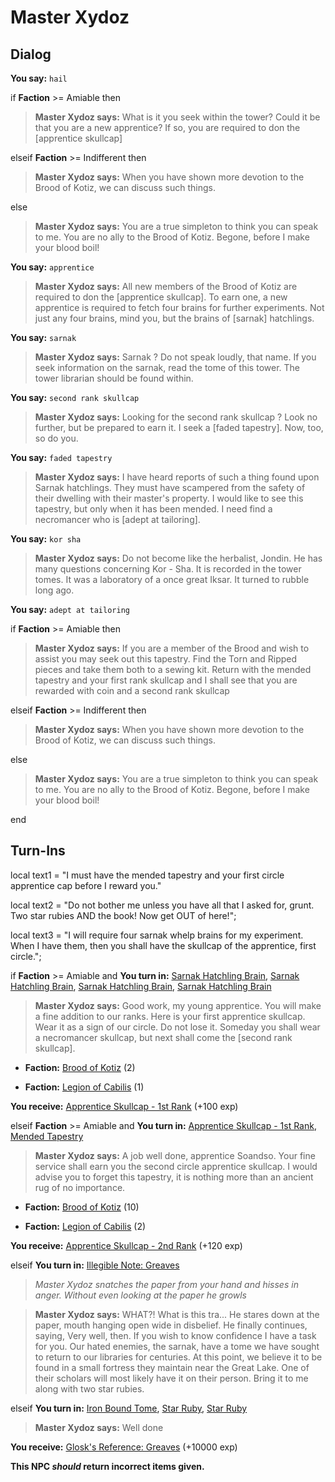 # Master Xydoz
## Dialog

**You say:** `hail`



if **Faction** >= Amiable then



>**Master Xydoz says:** What is it you seek within the tower? Could it be that you are a new apprentice? If so, you are required to don the [apprentice skullcap]


elseif **Faction** >= Indifferent then



>**Master Xydoz says:** When you have shown more devotion to the Brood of Kotiz, we can discuss such things.


else



>**Master Xydoz says:** You are a true simpleton to think you can speak to me.  You are no ally to the Brood of Kotiz.  Begone, before I make your blood boil!


**You say:** `apprentice`



>**Master Xydoz says:** All new members of the Brood of Kotiz are required to don the [apprentice skullcap]. To earn one, a new apprentice is required to fetch four brains for further experiments. Not just any four brains, mind you, but the brains of [sarnak] hatchlings.

**You say:** `sarnak`



>**Master Xydoz says:** Sarnak ? Do not speak loudly, that name. If you seek information on the sarnak, read the tome of this tower. The tower librarian should be found within.

**You say:** `second rank skullcap`



>**Master Xydoz says:** Looking for the second rank skullcap ? Look no further, but be prepared to earn it. I seek a [faded tapestry]. Now, too, so do you.

**You say:** `faded tapestry`



>**Master Xydoz says:** I have heard reports of such a thing found upon Sarnak hatchlings. They must have scampered from the safety of their dwelling with their master's property. I would like to see this tapestry, but only when it has been mended. I need find a necromancer who is [adept at tailoring].

**You say:** `kor sha`



>**Master Xydoz says:** Do not become like the herbalist, Jondin.  He has many questions concerning Kor - Sha.  It is recorded in the tower tomes.  It was a laboratory of a once great Iksar.  It turned to rubble long ago.

**You say:** `adept at tailoring`



if **Faction** >= Amiable then



>**Master Xydoz says:** If you are a member of the Brood and wish to assist you may seek out this tapestry. Find the Torn and Ripped pieces and take them both to a sewing kit. Return with the mended tapestry and your first rank skullcap and I shall see that you are rewarded with coin and a second rank skullcap


elseif **Faction** >= Indifferent then



>**Master Xydoz says:** When you have shown more devotion to the Brood of Kotiz, we can discuss such things.


else



>**Master Xydoz says:** You are a true simpleton to think you can speak to me.  You are no ally to the Brood of Kotiz.  Begone, before I make your blood boil!

end



## Turn-Ins



local text1 = "I must have the mended tapestry and your first circle apprentice cap before I reward you."

local text2 = "Do not bother me unless you have all that I asked for, grunt. Two star rubies AND the book! Now get OUT of here!";

local text3 = "I will require four sarnak whelp brains for my experiment. When I have them, then you shall have the skullcap of the apprentice, first circle.";



if **Faction** >= Amiable and  **You turn in:** [Sarnak Hatchling Brain](/item/12408), [Sarnak Hatchling Brain](/item/12408), [Sarnak Hatchling Brain](/item/12408), [Sarnak Hatchling Brain](/item/12408)


>**Master Xydoz says:** Good work, my young apprentice. You will make a fine addition to our ranks. Here is your first apprentice skullcap. Wear it as a sign of our circle. Do not lose it. Someday you shall wear a necromancer skullcap, but next shall come the [second rank skullcap].


* __Faction:__ [Brood of Kotiz](/faction/443) (2)


* __Faction:__ [Legion of Cabilis](/faction/441) (1)


 **You receive:**  [Apprentice Skullcap - 1st Rank](/item/4260) (+100 exp)

elseif **Faction** >= Amiable and  **You turn in:** [Apprentice Skullcap - 1st Rank](/item/4260), [Mended Tapestry](/item/18208)


>**Master Xydoz says:** A job well done, apprentice Soandso. Your fine service shall earn you the second circle apprentice skullcap. I would advise you to forget this tapestry, it is nothing more than an ancient rug of no importance.


* __Faction:__ [Brood of Kotiz](/faction/443) (10)


* __Faction:__ [Legion of Cabilis](/faction/441) (2)


 **You receive:**  [Apprentice Skullcap - 2nd Rank](/item/4261) (+120 exp)

elseif **You turn in:** [Illegible Note: Greaves](/item/14793)


>*Master Xydoz snatches the paper from your hand and hisses in anger. Without even looking at the paper he growls*


>**Master Xydoz says:** WHAT?! What is this tra... He stares down at the paper, mouth hanging open wide in disbelief. He finally continues, saying, Very well, then. If you wish to know confidence I have a task for you. Our hated enemies, the sarnak, have a tome we have sought to return to our libraries for centuries. At this point, we believe it to be found in a small fortress they maintain near the Great Lake. One of their scholars will most likely have it on their person. Bring it to me along with two star rubies.

elseif **You turn in:** [Iron Bound Tome](/item/14811), [Star Ruby](/item/10032), [Star Ruby](/item/10032)


>**Master Xydoz says:** Well done


 **You receive:**  [Glosk's Reference: Greaves](/item/14831) (+10000 exp)

**This NPC *should* return incorrect items given.**

